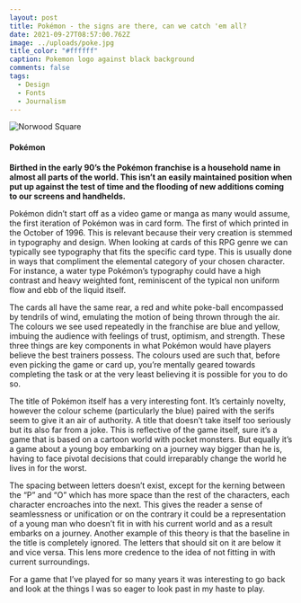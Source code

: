 ```yaml
---
layout: post
title: Pokémon - the signs are there, can we catch 'em all?
date: 2021-09-27T08:57:00.762Z
image: ../uploads/poke.jpg
title_color: "#ffffff"
caption: Pokemon logo against black background
comments: false
tags:
  - Design
  - Fonts
  - Journalism
---
```

![Norwood Square](https://www.bing.com/images/search?view=detailV2&ccid=Vw%2fKuEL9&id=BB26236B54BBE9693AFED95A91D2B20F7D2D3179&thid=OIP.Vw_KuEL919GZpSbyoeXw9gHaEK&mediaurl=https%3a%2f%2fclipground.com%2fimages%2fpokemon-logo-png-5.png&cdnurl=https%3a%2f%2fth.bing.com%2fth%2fid%2fR.570fcab842fdd7d199a526f2a1e5f0f6%3frik%3deTEtfQ%252by0pFa2Q%26pid%3dImgRaw%26r%3d0&exph=2160&expw=3840&q=pokemon+logo+png&simid=608014008899423370&FORM=IRPRST&ck=5D98052693115F907C6EDF2F22EC4649&selectedIndex=0&ajaxhist=0&ajaxserp=0 "Norwood Square")

#### Pokémon

**Birthed in the early 90’s the Pokémon franchise is a household name in almost all parts of the world. This isn’t an easily maintained position when put up against the test of time and the flooding of new additions coming to our screens and handhelds.**

Pokémon didn’t start off as a video game or manga as many would assume, the first iteration of Pokémon was in card form. The first of which printed in the October of 1996. This is relevant because their very creation is stemmed in typography and design. When looking at cards of this RPG genre we can typically see typography that fits the specific card type. This is usually done in ways that compliment the elemental category of your chosen character. For instance, a water type Pokémon’s typography could have a high contrast and heavy weighted font, reminiscent of the typical non uniform flow and ebb of the liquid itself.

The cards all have the same rear, a red and white poke-ball encompassed by tendrils of wind, emulating the motion of being thrown through the air. The colours we see used repeatedly in the franchise are blue and yellow, imbuing the audience with feelings of trust, optimism, and strength. These three things are key components in what Pokémon would have players believe the best trainers possess. The colours used are such that, before even picking the game or card up, you’re mentally geared towards completing the task or at the very least believing it is possible for you to do so.

The title of Pokémon itself has a very interesting font. It’s certainly novelty, however the colour scheme (particularly the blue) paired with the serifs seem to give it an air of authority. A title that doesn’t take itself too seriously but its also far from a joke. This is reflective of the game itself, sure it’s a game that is based on a cartoon world with pocket monsters. But equally it’s a game about a young boy embarking on a journey way bigger than he is, having to face pivotal decisions that could irreparably change the world he lives in for the worst.

The spacing between letters doesn’t exist, except for the kerning between the “P” and “O” which has more space than the rest of the characters, each character encroaches into the next. This gives the reader a sense of seamlessness or unification or on the contrary it could be a representation of a young man who doesn’t fit in with his current world and as a result embarks on a journey. Another example of this theory is that the baseline in the title is completely ignored. The letters that should sit on it are below it and vice versa. This lens more credence to the idea of not fitting in with current surroundings.

For a game that I’ve played for so many years it was interesting to go back and look at the things I was so eager to look past in my haste to play.